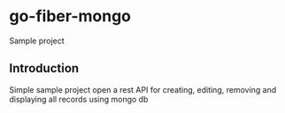 # go-fiber-mongo

Sample project

## Introduction

Simple sample project open a rest API for creating, editing, removing and displaying all records using mongo db
